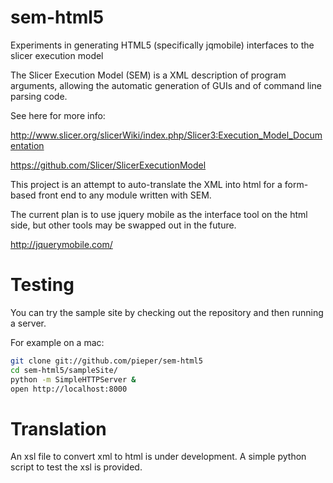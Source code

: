 sem-html5
=========

Experiments in generating HTML5 (specifically jqmobile) interfaces to the slicer execution model


The Slicer Execution Model (SEM) is a XML description of program arguments, allowing the automatic
generation of GUIs and of command line parsing code.

See here for more info:

http://www.slicer.org/slicerWiki/index.php/Slicer3:Execution_Model_Documentation

https://github.com/Slicer/SlicerExecutionModel

This project is an attempt to auto-translate the XML into html for a form-based front
end to any module written with SEM.

The current plan is to use jquery mobile as the interface tool on the html side, but other
tools may be swapped out in the future.

http://jquerymobile.com/

Testing
=======

You can try the sample site by checking out the repository and then running a server.

For example on a mac:

```bash
git clone git://github.com/pieper/sem-html5
cd sem-html5/sampleSite/
python -m SimpleHTTPServer &
open http://localhost:8000
```

Translation
===========

An xsl file to convert xml to html is under development.  A simple python script
to test the xsl is provided.